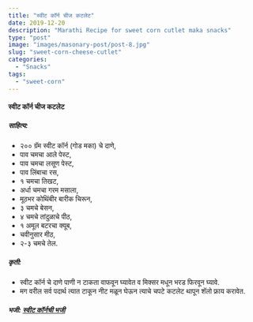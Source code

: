 ```yaml
---
title: "स्वीट कॉर्न चीज कटलेट"
date: 2019-12-20
description: "Marathi Recipe for sweet corn cutlet maka snacks"
type: "post"
image: "images/masonary-post/post-8.jpg"
slug: "sweet-corn-cheese-cutlet"
categories: 
  - "Snacks"
tags:
  - "sweet-corn"
---
```


#### स्वीट कॉर्न चीज कटलेट 



##### साहित्य:
- २०० ग्रॅम स्वीट कॉर्न (गोड मका) चे दाणे,
- पाव चमचा आले पेस्ट,
- पाव चमचा लसूण पेस्ट,
- पाव लिंबाचा रस,
- १ चमचा तिखट,
- अर्धा चमचा गरम मसाला,
- मूठभर कोथिंबीर बारीक चिरून,
- ३ चमचे बेसन,
- ४ चमचे तांदुळाचे पीठ,
- १ अमूल बटरचा क्यूब,
- चवीनुसार मीठ,
- २-३ चमचे तेल. 



##### कृती:


- स्वीट कॉर्न चे दाणे पाणी न टाकता वाफवून घ्यावेत व मिक्सर मधून भरड फिरवून घ्यावे.
- मग वरील सर्व पदार्थ त्यात टाकून नीट मळून घेऊन त्याचे चपटे कटलेट थापून शॅलो फ्राय करावेत.



##### भजी: [स्वीट कॉर्नची भजी](/sweet-corn-bhajji) 